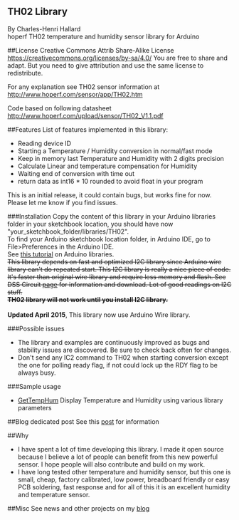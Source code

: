 TH02 Library
------------
By Charles-Henri Hallard
<br/>
hoperf TH02 temperature and humidity sensor library for Arduino

##License
Creative Commons Attrib Share-Alike License
https://creativecommons.org/licenses/by-sa/4.0/
You are free to share and adapt. But you need to give attribution and use the same license to redistribute.

For any explanation see TH02 sensor information at http://www.hoperf.com/sensor/app/TH02.htm

Code based on following datasheet http://www.hoperf.com/upload/sensor/TH02_V1.1.pdf 

##Features
List of features implemented in this library:

- Reading device ID
- Starting a Temperature / Humidity conversion in normal/fast mode
- Keep in memory last Temperature and Humidity with 2 digits precision
- Calculate Linear and temperature compensation for Humidity
- Waiting end of conversion with time out 
- return data as int16 * 10 rounded to avoid float in your program

This is an initial release, it could contain bugs, but works fine for now. Please let me know if you find issues.

###Installation
Copy the content of this library in your Arduino libraries folder in your sketchbook location, you should have now "your_sketchbook_folder/libraries/TH02".
<br />
To find your Arduino sketchbook location folder, in Arduino IDE, go to File>Preferences in the Arduino IDE.
<br/>
See [this tutorial][1] on Arduino libraries.
<br/>
<strike>This library depends on fast and optimized I2C library since Arduino wire library can't do repeated start. This I2C library is really a nice piece of code. It's faster than original wire library and require less memory and flash. 
See DSS Circuit [page][2] for information and download. Lot of good readings on I2C stuff.  
<b>TH02 library will not work until you install I2C library.</b></strike>
<br/>   
<b>Updated April 2015</b>, This library now use Arduino Wire library.  

###Possible issues
- The library and examples are continuously improved as bugs and stability issues are discovered. Be sure to check back often for changes.
- Don't send any IC2 command to TH02 when starting conversion except the one for polling ready flag, if not could lock up the RDY flag to be always busy.


###Sample usage
- [GetTempHum][3] Display Temperature and Humidity using various library parameters

##Blog dedicated post
See this [post][5] for information

##Why
- I have spent a lot of time developing this library. I made it open source because I believe a lot of people can benefit from this new powerful sensor. I hope people will also contribute and build on my work.
- I have long tested other temperature and humidity sensor, but this one is small, cheap, factory calibrated, low power, breadboard friendly or easy PCB soldering, fast response and for all of this it is an excellent humidity and temperature sensor.

##Misc
 See news and other projects on my [blog][4] 
 
[1]: http://learn.adafruit.com/arduino-tips-tricks-and-techniques/arduino-libraries
[2]: http://www.dsscircuits.com/index.php/articles/66-arduino-i2c-master-library
[3]: https://github.com/hallard/TH02/blob/master/examples/GetTempHum/GetTempHum.ino
[4]: http://hallard.me
[5]: http://hallard.me/th02-library/
